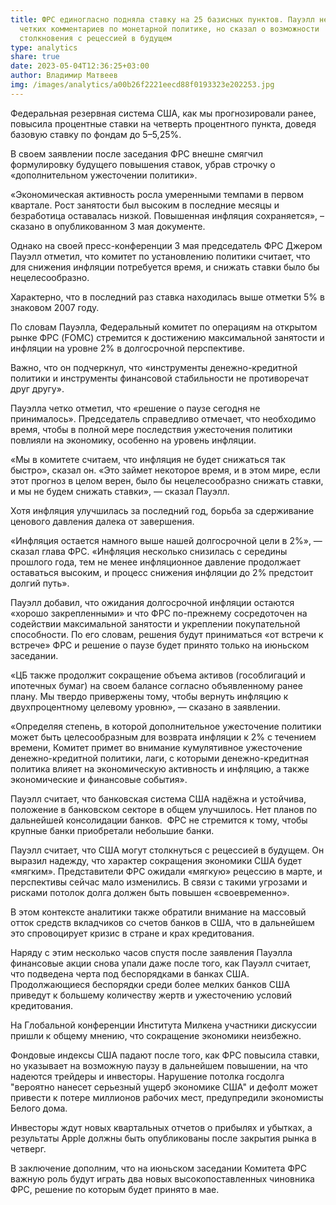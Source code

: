 ```yaml
---
title: ФРС единогласно подняла ставку на 25 базисных пунктов. Пауэлл не дал
  четких комментариев по монетарной политике, но сказал о возможности
  столкновения с рецессией в будущем
type: analytics
share: true
date: 2023-05-04T12:36:25+03:00
author: Владимир Матвеев
img: /images/analytics/a00b26f2221eecd88f0193323e202253.jpg
---
```

Федеральная резервная система США, как мы прогнозировали ранее, повысила процентные ставки на четверть процентного пункта, доведя базовую ставку по фондам до 5–5,25%.

В своем заявлении после заседания ФРС внешне смягчил формулировку будущего повышения ставок, убрав строчку о «дополнительном ужесточении политики».

«Экономическая активность росла умеренными темпами в первом квартале. Рост занятости был высоким в последние месяцы и безработица оставалась низкой. Повышенная инфляция сохраняется», – сказано в опубликованном 3 мая документе.

Однако на своей пресс-конференции 3 мая председатель ФРС Джером Пауэлл отметил, что комитет по установлению политики считает, что для снижения инфляции потребуется время, и снижать ставки было бы нецелесообразно.

Характерно, что в последний раз ставка находилась выше отметки 5% в знаковом 2007 году.

По словам Пауэлла, Федеральный комитет по операциям на открытом рынке ФРС (FOMC) стремится к достижению максимальной занятости и инфляции на уровне 2% в долгосрочной перспективе.

Важно, что он подчеркнул, что «инструменты денежно-кредитной политики и инструменты финансовой стабильности не противоречат друг другу».

Пауэлла четко отметил, что «решение о паузе сегодня не принималось». Председатель справедливо отмечает, что необходимо время, чтобы в полной мере последствия ужесточения политики повлияли на экономику, особенно на уровень инфляции.

«Мы в комитете считаем, что инфляция не будет снижаться так быстро», сказал он. «Это займет некоторое время, и в этом мире, если этот прогноз в целом верен, было бы нецелесообразно снижать ставки, и мы не будем снижать ставки», — сказал Пауэлл.

Хотя инфляция улучшилась за последний год, борьба за сдерживание ценового давления далека от завершения.

«Инфляция остается намного выше нашей долгосрочной цели в 2%», — сказал глава ФРС. «Инфляция несколько снизилась с середины прошлого года, тем не менее инфляционное давление продолжает оставаться высоким, и процесс снижения инфляции до 2% предстоит долгий путь».

Пауэлл добавил, что ожидания долгосрочной инфляции остаются «хорошо закрепленными» и что ФРС по-прежнему сосредоточен на содействии максимальной занятости и укреплении покупательной способности. По его словам, решения будут приниматься «от встречи к встрече» ФРС и решение о паузе будет принято только на июньском заседании.

«ЦБ также продолжит сокращение объема активов (гособлигаций и ипотечных бумаг) на своем балансе согласно объявленному ранее плану. Мы твердо привержены тому, чтобы вернуть инфляцию к двухпроцентному целевому уровню», — сказано в заявлении.

«Определяя степень, в которой дополнительное ужесточение политики может быть целесообразным для возврата инфляции к 2% с течением времени, Комитет примет во внимание кумулятивное ужесточение денежно-кредитной политики, лаги, с которыми денежно-кредитная политика влияет на экономическую активность и инфляцию, а также экономические и финансовые события».

Пауэлл считает, что банковская система США надёжна и устойчива, положение в банковском секторе в общем улучшилось. Нет планов по дальнейшей консолидации банков.  ФРС не стремится к тому, чтобы крупные банки приобретали небольшие банки.

Пауэлл считает, что США могут столкнуться с рецессией в будущем. Он выразил надежду, что характер сокращения экономики США будет «мягким». Представители ФРС ожидали «мягкую» рецессию в марте, и перспективы сейчас мало изменились. В связи с такими угрозами и рисками потолок долга должен быть повышен «своевременно».

В этом контексте аналитики также обратили внимание на массовый отток средств вкладчиков со счетов банков в США, что в дальнейшем это спровоцирует кризис в стране и крах кредитования.

Наряду с этим несколько часов спустя после заявления Пауэлла финансовые акции снова упали даже после того, как Пауэлл считает, что подведена черта под беспорядками в банках США. Продолжающиеся беспорядки среди более мелких банков США приведут к большему количеству жертв и ужесточению условий кредитования.

На Глобальной конференции Института Милкена участники дискуссии пришли к общему мнению, что сокращение экономики неизбежно.

Фондовые индексы США падают после того, как ФРС повысила ставки, но указывает на возможную паузу в дальнейшем повышении, на что надеются трейдеры и инвесторы. Нарушение потолка госдолга "вероятно нанесет серьезный ущерб экономике США" и дефолт может привести к потере миллионов рабочих мест, предупредили экономисты Белого дома.

Инвесторы ждут новых квартальных отчетов о прибылях и убытках, а результаты Apple должны быть опубликованы после закрытия рынка в четверг.

В заключение дополним, что на июньском заседании Комитета ФРС важную роль будут играть два новых высокопоставленных чиновника ФРС, решение по которым будет принято в мае.